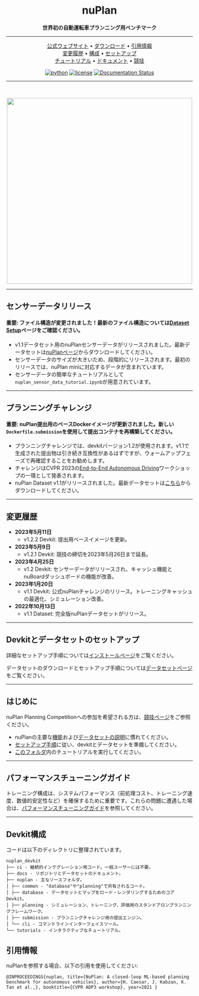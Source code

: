 <div align="center">

# nuPlan
**世界初の自動運転車プランニング用ベンチマーク**

______________________________________________________________________

<p align="center">
  <a href="https://www.nuplan.org/">公式ウェブサイト</a> •
  <a href="https://www.nuscenes.org/nuplan#download">ダウンロード</a> •
  <a href="#citation">引用情報</a><br>
  <a href="#changelog">変更履歴</a> •
  <a href="#devkit-structure">構成</a> •
  <a href="https://github.com/motional/nuplan-devkit/blob/master/docs/installation.md">セットアップ</a> <br>
  <a href="https://github.com/motional/nuplan-devkit/blob/master/tutorials/nuplan_framework.ipynb">チュートリアル</a> •
  <a href="https://nuplan-devkit.readthedocs.io/en/latest/">ドキュメント</a> •
  <a href="https://eval.ai/web/challenges/challenge-page/1856/overview">競技</a>
</p>

[![python](https://img.shields.io/badge/python-%20%203.9-blue.svg)]()
[![license](https://img.shields.io/badge/license-Apache%202.0-blue.svg)](https://github.com/motional/nuplan-devkit/blob/master/LICENSE.txt)
[![Documentation Status](https://readthedocs.org/projects/nuplan-devkit/badge/?version=latest)](https://nuplan-devkit.readthedocs.io/en/latest/?badge=latest)

______________________________________________________________________

<br>

<p align="center"><img src="https://www.nuplan.org/static/media/nuPlan_final.3fde7586.png" width="500px"></p>

</div>

______________________________________________________________________

## センサーデータリリース
#### **重要**: ファイル構造が変更されました！最新のファイル構造については[Dataset Setup](https://github.com/motional/nuplan-devkit/blob/master/docs/dataset_setup.md)ページをご確認ください。

- v1.1データセット用のnuPlanセンサーデータがリリースされました。最新データセットは[nuPlanページ](https://www.nuscenes.org/nuplan#download)からダウンロードしてください。
- センサーデータのサイズが大きいため、段階的にリリースされます。最初のリリースでは、nuPlan miniに対応するデータが含まれています。
- センサーデータの簡単なチュートリアルとして`nuplan_sensor_data_tutorial.ipynb`が用意されています。

______________________________________________________________________

## プランニングチャレンジ
#### **重要**: nuPlan提出用のベースDockerイメージが更新されました。新しい`Dockerfile.submission`を使用して提出コンテナを再構築してください。

- プランニングチャレンジでは、devkitバージョン1.2が使用されます。v1.1で生成された提出物は引き続き互換性があるはずですが、ウォームアップフェーズで再確認することをお勧めします。
- チャレンジはCVPR 2023の[End-to-End Autonomous Driving](https://opendrivelab.com/event/cvpr23_ADworkshop)ワークショップの一環として発表されます。
- nuPlan Dataset v1.1がリリースされました。最新データセットは[こちら](https://www.nuscenes.org/nuplan#download)からダウンロードしてください。

______________________________________________________________________

## 変更履歴
- **2023年5月11日**  
  * v1.2.2 Devkit: 提出用ベースイメージを更新。
- **2023年5月9日**  
  * v1.2.1 Devkit: 競技の締切を2023年5月26日まで延長。
- **2023年4月25日**  
  * v1.2 Devkit: センサーデータがリリースされ、キャッシュ機能とnuBoardダッシュボードの機能が改善。
- **2023年1月20日**  
  * v1.1 Devkit: 公式nuPlanチャレンジのリリース。トレーニングキャッシュの最適化、シミュレーション改善。
- **2022年10月13日**  
  * v1.1 Dataset: 完全版nuPlanデータセットがリリース。

______________________________________________________________________

## Devkitとデータセットのセットアップ
詳細なセットアップ手順については[インストールページ](https://nuplan-devkit.readthedocs.io/en/latest/installation.html)をご覧ください。

データセットのダウンロードとセットアップ手順については[データセットページ](https://nuplan-devkit.readthedocs.io/en/latest/dataset_setup.html)をご覧ください。

______________________________________________________________________

## はじめに
nuPlan Planning Competitionへの参加を希望される方は、[競技ページ](https://nuplan-devkit.readthedocs.io/en/latest/)をご参照ください。

- nuPlanの主要な[機能](https://www.nuplan.org)および[データセットの説明](https://www.nuplan.org/nuplan)に慣れてください。
- [セットアップ手順](#devkitとデータセットのセットアップ)に従い、devkitとデータセットを準備してください。
- [このフォルダ](https://github.com/motional/nuplan-devkit/blob/master/tutorials/)内のチュートリアルを実行してください。

______________________________________________________________________

## パフォーマンスチューニングガイド
トレーニング構成は、システムパフォーマンス（前処理コスト、トレーニング速度、数値的安定性など）を確保するために重要です。これらの問題に遭遇した場合は、[パフォーマンスチューニングガイド](https://github.com/motional/nuplan-devkit/blob/master/docs/performance_tuning_guide.md)を参照してください。

______________________________________________________________________

## Devkit構成
コードは以下のディレクトリに整理されています。

```
nuplan_devkit 
├── ci - 継続的インテグレーション用コード。一般ユーザーには不要。 
├── docs - リポジトリとデータセットのドキュメント。 
├── nuplan - 主なソースフォルダ。 
│ ├── common - "database"や"planning"で共有されるコード。 
│ ├── database - データセットとマップをロード・レンダリングするためのコアDevkit。 
│ ├── planning - シミュレーション、トレーニング、評価用のスタンドアロンプランニングフレームワーク。 
│ ├── submission - プランニングチャレンジ用の提出エンジン。 
│ └── cli - コマンドラインインターフェイスツール。
└── tutorials - インタラクティブなチュートリアル。
```

## 引用情報
nuPlanを参照する場合、以下の引用を使用してください:
```
@INPROCEEDINGS{nuplan, title={NuPlan: A closed-loop ML-based planning benchmark for autonomous vehicles}, author={H. Caesar, J. Kabzan, K. Tan et al.,}, booktitle={CVPR ADP3 workshop}, year=2021 }
```